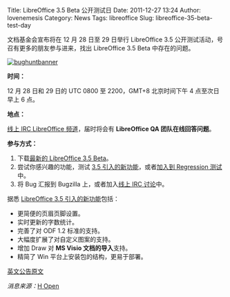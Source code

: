 Title: LibreOffice 3.5 Beta 公开测试日
Date: 2011-12-27 13:24
Author: lovenemesis
Category: News
Tags: libreoffice
Slug: libreoffice-35-beta-test-day

文档基金会宣布将在 12 月 28 日至 29 日举行 LibreOffice 3.5
公开测试活动，号召有更多的朋友参与进来，找出 LibreOffice 3.5 Beta
中存在的问题。

[![](http://linuxtoy.org/img/2011/12/bughuntbanner.png "bughuntbanner")](http://linuxtoy.org/img/2011/12/bughuntbanner.png)

**时间：**

12 月 28 日和 29 日的 UTC 0800 至 2200，GMT+8 北京时间下午 4
点至次日早上 6 点。

**地点：**

[线上 IRC LibreOffice
频道](http://webchat.freenode.net/?channels=libreoffice)，届时将会有
**LibreOffice QA 团队在线回答问题**。

**参与方式：**

1.  下载[最新的 LibreOffice 3.5
    Beta](http://www.libreoffice.org/download/pre-releases)。
2.  尝试你感兴趣的功能，测试 [3.5
    引入的新功能](http://wiki.documentfoundation.org/ReleaseNotes/3.5)，或者[加入到
    Regression
    测试](http://wiki.documentfoundation.org/ReleaseNotes/3.5)中。
3.  将 Bug 汇报到 Bugzilla 上，或者加入[线上 IRC
    讨论](http://webchat.freenode.net/?channels=libreoffice)中。

据悉 [LibreOffice 3.5
引入的新功能](http://wiki.documentfoundation.org/ReleaseNotes/3.5)包括：

-   更简便的页眉页脚设置。
-   实时更新的字数统计。
-   完善了对 ODF 1.2 标准的支持。
-   大幅度扩展了对自定义图案的支持。
-   增加 Draw 对 **MS Visio 文档的导入**支持。
-   精简了 Win 平台上安装包的结构，更易于部署。

[英文公告原文](http://wiki.documentfoundation.org/QA/BugHunting_Session_3.5.0.-1)

*消息来源：*[H
Open](http://www.h-online.com/open/news/item/LibreOffice-seeks-bug-hunters-1400162.html)
